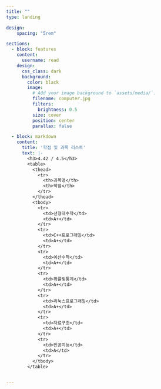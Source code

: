 ```yaml
---
title: ""
type: landing

design:
    spacing: "5rem"

sections:
  - block: features
    content:
      username: read
    design:
      css_class: dark
      background: 
        color: black
        image:
          # Add your image background to `assets/media/`.
          filename: computer.jpg
          filters:
            brightness: 0.5
          size: cover
          position: center
          parallax: false

  - block: markdown
    content:
      title: '학점 및 과목 리스트'
      text: |-
        <h3>4.42 / 4.5</h3>
        <table>
          <thead>
            <tr>
              <th>과목명</th>
              <th>학점</th>
            </tr>
          </thead>
          <tbody>
            <tr>
              <td>선형대수학</td>
              <td>A+</td>
            </tr>
            <tr>
              <td>C++프로그래밍</td>
              <td>A+</td>
            </tr>
            <tr>
              <td>이산수학</td>
              <td>A+</td>
            </tr>
            <tr>
              <td>확률및통계</td>
              <td>A+</td>
            </tr>
            <tr>
              <td>리눅스프로그래밍</td>
              <td>A+</td>
            </tr>
            <tr>
              <td>자료구조</td>
              <td>A+</td>
            </tr>
            <tr>
              <td>인공지능</td>
              <td>A</td>
            </tr>
          </tbody>
        </table>


---
```



